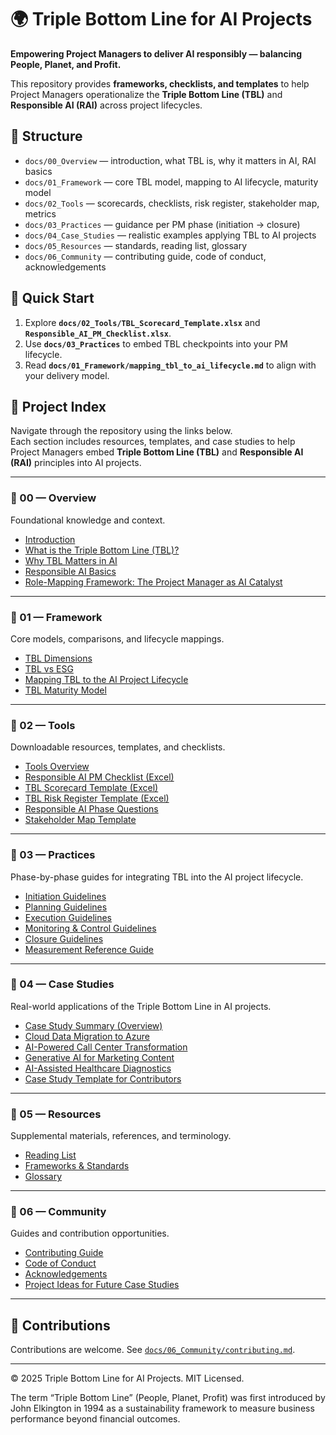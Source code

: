 # 🌍 Triple Bottom Line for AI Projects

**Empowering Project Managers to deliver AI responsibly — balancing People, Planet, and Profit.**

This repository provides **frameworks, checklists, and templates** to help Project Managers operationalize the **Triple Bottom Line (TBL)** and **Responsible AI (RAI)** across project lifecycles.

## 🧱 Structure
- `docs/00_Overview` — introduction, what TBL is, why it matters in AI, RAI basics
- `docs/01_Framework` — core TBL model, mapping to AI lifecycle, maturity model
- `docs/02_Tools` — scorecards, checklists, risk register, stakeholder map, metrics
- `docs/03_Practices` — guidance per PM phase (initiation → closure)
- `docs/04_Case_Studies` — realistic examples applying TBL to AI projects
- `docs/05_Resources` — standards, reading list, glossary
- `docs/06_Community` — contributing guide, code of conduct, acknowledgements

## 🧩 Quick Start
1. Explore **`docs/02_Tools/TBL_Scorecard_Template.xlsx`** and **`Responsible_AI_PM_Checklist.xlsx`**.
2. Use **`docs/03_Practices`** to embed TBL checkpoints into your PM lifecycle.
3. Read **`docs/01_Framework/mapping_tbl_to_ai_lifecycle.md`** to align with your delivery model.

## 🧭 Project Index

Navigate through the repository using the links below.  
Each section includes resources, templates, and case studies to help Project Managers embed **Triple Bottom Line (TBL)** and **Responsible AI (RAI)** principles into AI projects.

---

### 🔹 00 — Overview
Foundational knowledge and context.

- [Introduction](docs/00_Overview/introduction.md)  
- [What is the Triple Bottom Line (TBL)?](docs/00_Overview/what_is_tbl.md)  
- [Why TBL Matters in AI](docs/00_Overview/why_tbl_matters_in_ai.md)  
- [Responsible AI Basics](docs/00_Overview/responsible_ai_basics.md)
- [Role-Mapping Framework: The Project Manager as AI Catalyst](docs/00_Overview/PM_as_AI_catalyst.md)

---

### 🔹 01 — Framework
Core models, comparisons, and lifecycle mappings.

- [TBL Dimensions](docs/01_Framework/tbl_dimensions.md)  
- [TBL vs ESG](docs/01_Framework/tbl_vs_esg.md)  
- [Mapping TBL to the AI Project Lifecycle](docs/01_Framework/mapping_tbl_to_ai_lifecycle.md)  
- [TBL Maturity Model](docs/01_Framework/maturity_model.md)

---

### 🔹 02 — Tools
Downloadable resources, templates, and checklists.

- [Tools Overview](docs/02_Tools/tools_overview.md)
- [Responsible AI PM Checklist (Excel)](docs/02_Tools/Responsible_AI_PM_Checklist.xlsx)  
- [TBL Scorecard Template (Excel)](docs/02_Tools/TBL_Scorecard_Template.xlsx)  
- [TBL Risk Register Template (Excel)](docs/02_Tools/TBL_Risk_Register_Template.xlsx)  
- [Responsible AI Phase Questions](docs/02_Tools/Responsible_AI_PM_Questions.md)  
- [Stakeholder Map Template](docs/02_Tools/stakeholder_map_template.md)  

---

### 🔹 03 — Practices
Phase-by-phase guides for integrating TBL into the AI project lifecycle.

- [Initiation Guidelines](docs/03_Practices/initiation_guidelines.md)  
- [Planning Guidelines](docs/03_Practices/planning_guidelines.md)  
- [Execution Guidelines](docs/03_Practices/execution_guidelines.md)  
- [Monitoring & Control Guidelines](docs/03_Practices/monitoring_guidelines.md)  
- [Closure Guidelines](docs/03_Practices/closure_guidelines.md)
- [Measurement Reference Guide](docs/03_Practices/tbl_measurement_guide.md)

---

### 🔹 04 — Case Studies
Real-world applications of the Triple Bottom Line in AI projects.

- [Case Study Summary (Overview)](docs/04_Case_Studies/case_study_summary.md)  
- [Cloud Data Migration to Azure](docs/04_Case_Studies/cloud_migration_tbl.md)  
- [AI-Powered Call Center Transformation](docs/04_Case_Studies/call_center_ai_tbl.md)  
- [Generative AI for Marketing Content](docs/04_Case_Studies/generative_ai_content_tbl.md)  
- [AI-Assisted Healthcare Diagnostics](docs/04_Case_Studies/healthcare_ai_tbl.md)  
- [Case Study Template for Contributors](docs/04_Case_Studies/_template.md)

---

### 🔹 05 — Resources
Supplemental materials, references, and terminology.

- [Reading List](docs/05_Resources/reading_list.md)  
- [Frameworks & Standards](docs/05_Resources/frameworks_and_standards.md)  
- [Glossary](docs/05_Resources/glossary.md)

---

### 🔹 06 — Community
Guides and contribution opportunities.

- [Contributing Guide](docs/06_Community/contributing.md)  
- [Code of Conduct](docs/06_Community/code_of_conduct.md)  
- [Acknowledgements](docs/06_Community/acknowledgements.md)  
- [Project Ideas for Future Case Studies](docs/06_Community/project_ideas.md)

---

## 🙌 Contributions
Contributions are welcome. See [`docs/06_Community/contributing.md`](docs/06_Community/contributing.md).

---
© 2025 Triple Bottom Line for AI Projects. MIT Licensed.

The term “Triple Bottom Line” (People, Planet, Profit) was first introduced by John Elkington in 1994 as a sustainability framework to measure business performance beyond financial outcomes.
